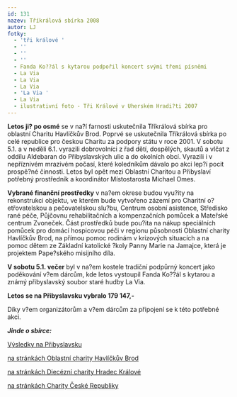```yaml
---
id: 131
nazev: Tříkrálová sbírka 2008
autor: LJ
fotky:
  - 'tři králové '
  - ''
  - ''
  - ''
  - Fanda Ko??ál s kytarou podpořil koncert svými třemi písněmi
  - La Via
  - La Via
  - La Via
  - 'La Via '
  - La Via
  - ilustrativní foto - Tři Králové v Uherském Hradi?ti 2007
---
```

<!-- Generated by XStandard version 2.0.0.0 on 2008-01-07T23:43:42 -->

<p><strong>Letos ji? po osmé</strong> se v na?í farnosti uskutečnila Tříkrálová sbírka pro oblastní Charitu Havlíčkův Brod. Poprvé se uskutečnila Tříkrálová sbírka po celé republice pro českou Charitu za podpory státu v roce 2001. V sobotu 5.1. a v neděli 6.1. vyrazili dobrovolníci z řad dětí, dospělých, skautů a vlčat z oddílu Aldebaran do Přibyslavských ulic a do okolních obcí. Vyrazili i v nepříznivém mrazivém počasí, které koledníkům dávalo po akci lep?í pocit prospě?né činnosti. Letos byl opět mezi Oblastní Charitou a Přibyslaví potřebný prostředník a koordinátor Místostarosta Michael Omes.</p>
<p><strong>Vybrané finanční prostředky</strong> v na?em okrese budou vyu?ity na rekonstrukci objektu, ve kterém bude vytvořeno zázemí pro Charitní o?etřovatelskou a pečovatelskou slu?bu, Centrum osobní asistence, Středisko rané péče, Půjčovnu rehabilitačních a kompenzačních pomůcek a Mateřské centrum Zvoneček. Část prostředků bude pou?ita na nákup speciálních pomůcek pro domácí hospicovou péči v regionu působnosti Oblastní charity Havlíčkův Brod, na přímou pomoc rodinám v krizových situacích a na pomoc dětem ze Základní katolické ?koly Panny Marie na Jamajce, která je projektem Pape?ského misijního díla.</p>
<p><strong>V sobotu 5.1. večer</strong> byl v na?em kostele tradiční podpůrný koncert jako poděkování v?em dárcům, kde letos vystoupil Fanda Ko??ál s kytarou a známý přibyslavský soubor staré hudby La Via.</p>
<p><strong>Letos se na Přibyslavsku vybralo 179 147,-</strong></p>
<p>Díky v?em organizátorům a v?em dárcům za připojení se k této potřebné akci.</p>
<p><strong><em>Jinde o sbírce:</em></strong></p>
<p><a href="http://www.pribyslav.cz/vismo/dokumenty2.asp?id_org=13569&amp;id=57925" onclick="window.open(this.href);return false;" onkeypress="window.open(this.href);return false;">Výsledky na Přibyslavsku</a></p>
<p><a href="http://www.charitahb.cz/tiskove-zpravy/37-tiskove-zpravy/108-zitra-zacne-v-nasich-vikariatech-trikralova-sbirka-2008.html" onclick="window.open(this.href);return false;" onkeypress="window.open(this.href);return false;">na stránkách Oblastní charity Havlíčkův Brod</a></p>
<p><a href="http://www.hk.charita.cz/tsb.php" onclick="window.open(this.href);return false;" onkeypress="window.open(this.href);return false;">na stránkách Diecézní charity Hradec Králové</a></p>
<p><a href="http://www.charita.cz/article.asp?nArticleID=479&amp;nLanguageID=1" onclick="window.open(this.href);return false;" onkeypress="window.open(this.href);return false;">na stránkách Charity České Republiky</a></p>
<p> </p>
